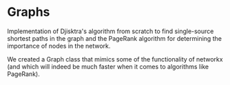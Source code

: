 # Graphs
Implementation of Djisktra's algorithm from scratch to find single-source shortest paths in the graph and the PageRank algorithm for determining the importance of nodes in the network.


We created a Graph class that mimics some of the functionality of networkx (and which will indeed be much faster when it comes to algorithms like PageRank).
